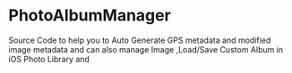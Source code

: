 PhotoAlbumManager
=================

Source Code to help you to Auto Generate GPS metadata and modified image metadata and can also manage Image ,Load/Save Custom Album in iOS Photo Library and
